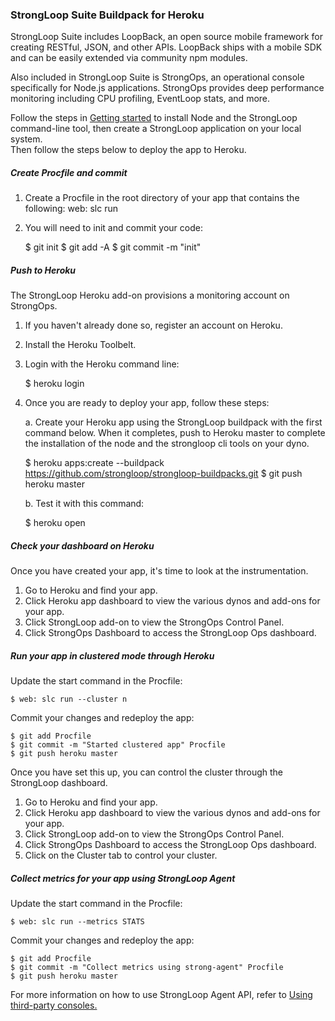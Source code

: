 ### StrongLoop Suite Buildpack for Heroku 

StrongLoop Suite includes LoopBack, an open source mobile framework for creating RESTful, JSON, and other APIs. LoopBack ships with a mobile SDK and can be easily extended via community npm modules.

Also included in StrongLoop Suite is StrongOps, an operational console specifically for Node.js applications. StrongOps provides deep performance monitoring including CPU profiling, EventLoop stats, and more.

Follow the steps in <a href="http://docs.strongloop.com/display/SLC/Getting+started+with+StrongLoop+Controller">Getting started</a> to install Node and the StrongLoop command-line tool, then create a StrongLoop application on your local system.  
Then follow the steps below to deploy the app to Heroku.

<h5> Create Procfile and commit </h5>

1. Create a Procfile in the root directory of your app that contains the following: 
web: slc run

2. You will need to init and commit your code:

    $ git init
    $ git add -A
    $ git commit -m "init"

<h5> Push to Heroku </h5>

The StrongLoop Heroku add-on provisions a monitoring account on StrongOps.

1. If you haven't already done so, register an account on Heroku. 
2. Install the Heroku Toolbelt.
3. Login with the Heroku command line: 

    $ heroku login

4. Once you are ready to deploy your app, follow these steps:

   a. Create your Heroku app using the StrongLoop buildpack with the first command below.  When it completes, push to Heroku master to complete the installation of the node and the strongloop cli tools on your dyno.

    $ heroku apps:create --buildpack https://github.com/strongloop/strongloop-buildpacks.git
    $ git push heroku master

   b. Test it with this command:
   
    $ heroku open

<h5> Check your dashboard on Heroku </h5>

Once you have created your app, it's time to look at the instrumentation.

1. Go to Heroku and find your app. 
2. Click Heroku app dashboard to view the various dynos and add-ons for your app. 
3. Click StrongLoop add-on to view the StrongOps Control Panel. 
4. Click  StrongOps Dashboard to access the StrongLoop Ops dashboard.

<h5> Run your app in clustered mode through Heroku </h5>

Update the start command in the Procfile:

    $ web: slc run --cluster n 


Commit your changes and redeploy the app:

    $ git add Procfile
    $ git commit -m "Started clustered app" Procfile
    $ git push heroku master

Once you have set this up, you can control the cluster through the StrongLoop dashboard.

1. Go to Heroku and find your app. 
2. Click Heroku app dashboard to view the various dynos and add-ons for your app. 
3. Click StrongLoop add-on to view the StrongOps Control Panel. 
4. Click  StrongOps Dashboard to access the StrongLoop Ops dashboard.
5. Click on the Cluster tab to control your cluster. 


<h5> Collect metrics for your app using StrongLoop Agent </h5>

Update the start command in the Procfile:

    $ web: slc run --metrics STATS

Commit your changes and redeploy the app:

    $ git add Procfile
    $ git commit -m "Collect metrics using strong-agent" Procfile
    $ git push heroku master

For more information on how to use StrongLoop Agent API, refer to <a href="http://docs.strongloop.com/display/SLA/Using+third-party+consoles">Using third-party consoles.</a>





 


